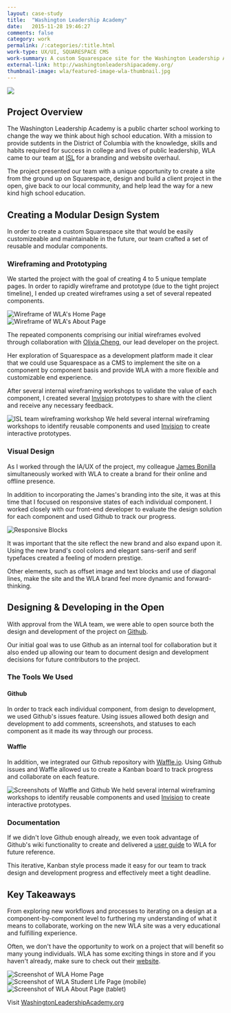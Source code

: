 ```yaml
---
layout: case-study
title:  "Washington Leadership Academy"
date:   2015-11-28 19:46:27
comments: false
category: work
permalink: /:categories/:title.html
work-type: UX/UI, SQUARESPACE CMS
work-summary: A custom Squarespace site for the Washington Leadership Academy, a public charter high school that's revolutionizing American education.
external-link: http://washingtonleadershipacademy.org/
thumbnail-image: wla/featured-image-wla-thumbnail.jpg
---
```


<div class="grid grid--featured-image grid--no-bg">
	<div class="grid__item grid__item--full ">
	    <img class="item-img--full" src="{{ site.url }}/assets/work/wla/featured-image-wla.jpg">
	</div> 
</div>

Project Overview
-----------------
The Washington Leadership Academy is a public charter school working to change the way we think about high school education. With a mission to provide sutdents in the District of Columbia with the knowledge, skills and habits required for success in college and lives of public leadership, WLA came to our team at <a href="http://www.isl.co/" target="_blank" class="link--text-in-p">ISL</a> for a branding and website overhaul.

The project presented our team with a unique opportunity to create a site from the ground up on Squarespace, design and build a client project in the open, give back to our local community, and help lead the way for a new kind high school education.


Creating a Modular Design System
--------------------------------

In order to create a custom Squarespace site that would be easily customizeable and maintainable in the future, our team crafted a set of reusable and modular components. 


### Wireframing and Prototyping
We started the project with the goal of creating 4 to 5 unique template pages. In order to rapidly wireframe and prototype (due to the tight project timeline), I ended up created wireframes using a set of several repeated components. 

<div class="grid grid-mt grid-mb">
	<div class="grid__item grid__item--half">
	    <img src="{{ site.url }}/assets/work/wla/wla-wireframe-homepage.png" alt="Wireframe of WLA's Home Page">
	</div> 
	<div class="grid__item grid__item--half end">
	    <img src="{{ site.url }}/assets/work/wla/wla-wireframe-about.png" alt="Wireframe of WLA's About Page">
	</div> 
</div>

The repeated components comprising our initial wireframes evolved through collaboration with <a href="http://heyitsolivia.com/" target="_blank" class="link--text-in-p">Olivia Cheng</a>, our lead developer on the project. 

Her exploration of Squarespace as a development platform made it clear that we could use Squarespace as a CMS to implement the site on a component by component basis and provide WLA with a more flexible and customizable end experience.

After several internal wireframing workshops to validate the value of each component, I created several <a href="https://invisionapp.com/" target="_blank" class="link--text-in-p">Invision</a> prototypes to share with the client and receive any necessary feedback.


<div class="grid grid-mt">
	<div class="grid__item grid__item--full">
	    <img src="{{ site.url }}/assets/work/wla/team-wireframe-workshop1.jpg" alt="ISL team wireframing workshop">
	    <span class="img-caption">We held several internal wireframing workshops to identify reusable components and used <a href="https://www.invisionapp.com/" target="_blank">Invision</a> to create interactive prototypes.</span>
	</div> 
</div>

### Visual Design

As I worked through the IA/UX of the project, my colleague <a href="http://www.dribbble.com/thepaleshadow/" target="_blank" class="link--text-in-p">James Bonilla</a> simultaneously worked with WLA to create a brand for their online and offline presence. 

In addition to incorporating the James's branding into the site, it was at this time that I focused on responsive states of each individual component. I worked closely with our front-end developer to evaluate the design solution for each component and used Github to track our progress.

<div class="grid grid-mt grid-mb">
	<div class="grid__item grid__item--full no-shadow">
	    <img src="{{ site.url }}/assets/work/wla/responsive-screenshots.jpg" alt="Responsive Blocks">
	</div> 
</div>

It was important that the site reflect the new brand and also expand upon it. Using the new brand's cool colors and elegant sans-serif and serif typefaces created a feeling of modern prestige. 

Other elements, such as offset image and text blocks and use of diagonal lines, make the site and the WLA brand feel more dynamic and forward-thinking.

Designing & Developing in the Open
-----------------------
With approval from the WLA team, we were able to open source both the design and development of the project on <a href="http://github.com/" target="_blank" class="link--text-in-p">Github</a>.

Our initial goal was to use Github as an internal tool for collaboration but it also ended up allowing our team to document design and development decisions for future contributors to the project.

### The Tools We Used

#### Github
In order to track each individual component, from design to development, we used Github's issues feature. Using issues allowed both design and development to add comments, screenshots, and statuses to each component as it made its way through our process.

#### Waffle
In addition, we integrated our Github repository with <a href="http://waffle.io/" target="_blank" class="link--text-in-p">Waffle.io</a>. Using Github issues and Waffle allowed us to create a Kanban board to track progress and collaborate on each feature.

<div class="grid grid-mt">
	<div class="grid__item grid__item--full no-shadow">
	    <img src="{{ site.url }}/assets/work/wla/waffle-and-github.jpg" alt="Screenshots of Waffle and Github">
	    <span class="img-caption text--centered">We held several internal wireframing workshops to identify reusable components and used <a href="https://www.invisionapp.com/" target="_blank">Invision</a> to create interactive prototypes.</span>
	</div> 
</div>


### Documentation
If we didn't love Github enough already, we even took advantage of Github's wiki functionality to create and delivered a <a href="https://github.com/washington-leadership-academy/wla/wiki/WLA-Squarespace-User-Guide" target="_blank" class="link--text-in-p">user guide</a> to WLA for future reference.

This iterative, Kanban style process made it easy for our team to track design and development progress and effectively meet a tight deadline. 




<div class="fin-tip top-margin-large">	
</div>

<h2 class="text-center">
	Key Takeaways
</h2>

From exploring new workflows and processes to iterating on a design at a component-by-component level to furthering my understanding of what it means to collaborate, working on the new WLA site was a very educational and fulfilling experience.

Often, we don't have the opportunity to work on a project that will benefit so many young individuals. WLA has some exciting things in store and if you haven't already, make sure to check out their <a href="http://washingtonleadershipacademy.org" target="_blank" class="link--text-in-p">website</a>.



<div class="grid grid-mt">
	<div class="grid__item grid__item--full">
	    <img  src="{{ site.url }}/assets/work/wla/wla-homepage.jpg" alt="Screenshot of WLA Home Page">
	</div>
</div>

<div class="grid grid-mb">
	<div class="grid__item grid__item--half no-shadow">
	    <img  src="{{ site.url }}/assets/work/wla/wla-student-life-page-mobile.jpg" alt="Screenshot of WLA Student Life Page (mobile)">
	</div> 
	<div class="grid__item grid__item--half no-shadow end">
		 <img  src="{{ site.url }}/assets/work/wla/wla-about-page-tablet.jpg" alt="Screenshot of WLA About Page (tablet)">
	</div>
</div>
 

<div class="text--centered">
	<p>
		Visit <a href="http://washingtonleadershipacademy.org" target="_blank" class="link--text-in-p">WashingtonLeadershipAcademy.org</a>
	</p>
</div>



